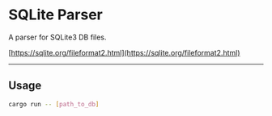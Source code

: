 # SQLite Parser

A parser for SQLite3 DB files.

[https://sqlite.org/fileformat2.html](https://sqlite.org/fileformat2.html)

---

## Usage

```sh
cargo run -- [path_to_db]
```
